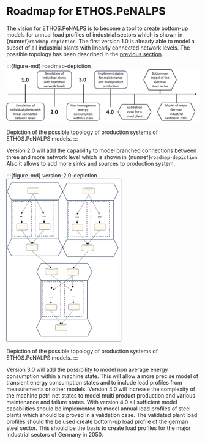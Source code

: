 # Roadmap for ETHOS.PeNALPS

The vision for ETHOS.PeNALPS is to become a tool to create bottom-up models for annual load profiles of industrial sectors which is shown in {numref}`roadmap-depiction`. The first version 1.0 is already able to model a subset of all industrial plants with linearly connected network levels. The possible topology has been described in the [previous section](model_topology.md). 

:::{figure-md} roadmap-depiction
<img src="../visualizations/roadmap/roadmap.png">

Depiction of the possible topology of production systems of ETHOS.PeNALPS models.
:::

Version 2.0 will add the capability to model branched connections between three and more network level which is shown in {numref}`roadmap-depiction`. Also it allows to add more sinks and sources to production system. 

:::{figure-md} version-2.0-depiction
<img src="../visualizations/roadmap/version_2_0_topology.png" width=300>

Depiction of the possible topology of production systems of ETHOS.PeNALPS models.
:::

Version 3.0 will add the possibility to model non average energy consumption within a machine state. This will allow a more precise model of transient energy consumption states and to include load profiles from measurements or other models.
Version 4.0 will increase the complexity of the machine petri net states to model multi product production and various maintenance and failure states. With version 4.0 all sufficient model capabilities should be implemented to model annual load profiles of steel plants which should be proved in a validation case. The validated plant load profiles should the be used create bottom-up load profile of the german steel sector. This should be the basis to create load profiles for the major industrial sectors of Germany in 2050.